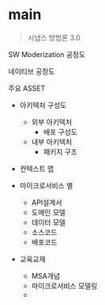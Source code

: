 # main
> 시냅스 방법론 3.0



SW Moderization 공정도



네이티브 공정도



주요 ASSET
- 아키텍처 구성도
  - 외부 아키텍처
    - 배포 구성도 
  - 내부 아키텍처 
    - 패키지 구조 
    
- 컨텍스트 맵
- 마이크로서비스 별 
  - API설계서
  - 도메인 모델 
  - 데이터 모델 
  - 소스코드 
  - 배포코드
- 교육교재
  - MSA개념
  - 마이크로서비스 모델링
  - 


